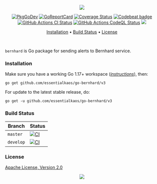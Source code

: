 <p align="center"><a href="#readme"><img src="https://gh.kaos.st/go-bernhard.svg"/></a></p>

<p align="center">
  <a href="https://kaos.sh/g/go-bernhard.v12?docs"><img src="https://gh.kaos.st/godoc.svg" alt="PkgGoDev"></a>
  <a href="https://kaos.sh/r/go-bernhard"><img src="https://kaos.sh/r/go-bernhard.svg" alt="GoReportCard" /></a>
  <a href="https://kaos.sh/c/go-bernhard"><img src="https://kaos.sh/c/go-bernhard.svg" alt="Coverage Status" /></a>
  <a href="https://kaos.sh/b/go-bernhard"><img src="https://kaos.sh/b/8c71749e-c184-4728-8301-715f81cd4d22.svg" alt="Codebeat badge" /></a>
  <a href="https://kaos.sh/w/go-bernhard/ci"><img src="https://kaos.sh/w/go-bernhard/ci.svg" alt="GitHub Actions CI Status" /></a>
  <a href="https://kaos.sh/w/go-bernhard/codeql"><img src="https://kaos.sh/w/go-bernhard/codeql.svg" alt="GitHub Actions CodeQL Status" /></a>
  <a href="#license"><img src="https://gh.kaos.st/apache2.svg"></a>
</p>

<p align="center"><a href="#installation">Installation</a> • <a href="#build-status">Build Status</a> • <a href="#license">License</a></p>

<br/>

`bernhard` is Go package for sending alerts to Bernhard service.

### Installation

Make sure you have a working Go 1.17+ workspace (_[instructions](https://golang.org/doc/install)_), then:

```
go get github.com/essentialkaos/go-bernhard/v3
```

For update to the latest stable release, do:

```
go get -u github.com/essentialkaos/go-bernhard/v3
```

### Build Status

| Branch | Status |
|--------|----------|
| `master` | [![CI](https://kaos.sh/w/go-bernhard/ci.svg?branch=master)](https://kaos.sh/w/go-bernhard/ci?query=branch:master) |
| `develop` | [![CI](https://kaos.sh/w/go-bernhard/ci.svg?branch=develop)](https://kaos.sh/w/go-bernhard/ci?query=branch:develop) |

### License

[Apache License, Version 2.0](http://www.apache.org/licenses/LICENSE-2.0)

<p align="center"><a href="https://essentialkaos.com"><img src="https://gh.kaos.st/ekgh.svg"/></a></p>
